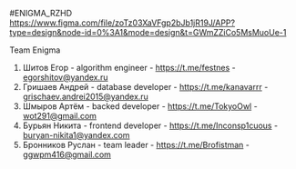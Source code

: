 #ENIGMA_RZHD
https://www.figma.com/file/zoTz03XaVFgp2bJb1jR19J/APP?type=design&node-id=0%3A1&mode=design&t=GWmZZiCo5MsMuoUe-1

Team Enigma
1. Шитов Егор - algorithm engineer - https://t.me/festnes - egorshitov@yandex.ru
2. Гришаев Андрей - database  developer - https://t.me/kanavarrr - grischaev.andrei2015@yandex.ru
3. Шмыров Артём - backed developer - https://t.me/TokyoOwl - wot291@gmail.com
4. Бурьян Никита - frontend developer - https://t.me/Inconsp1cuous - buryan-nikita1@yandex.com
5. Бронников Руслан - team leader - https://t.me/Brofistman - ggwpm416@gmail.com
